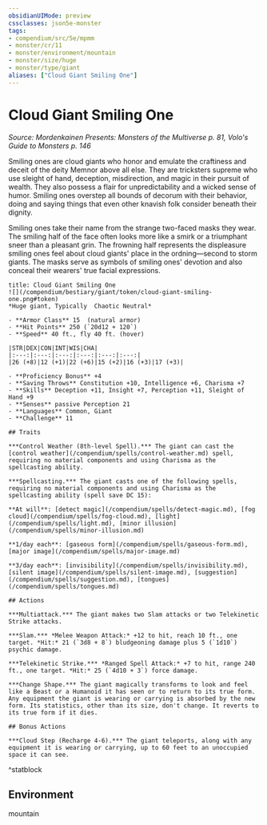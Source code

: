 ```yaml
---
obsidianUIMode: preview
cssclasses: json5e-monster
tags:
- compendium/src/5e/mpmm
- monster/cr/11
- monster/environment/mountain
- monster/size/huge
- monster/type/giant
aliases: ["Cloud Giant Smiling One"]
---
```

# Cloud Giant Smiling One
*Source: Mordenkainen Presents: Monsters of the Multiverse p. 81, Volo's Guide to Monsters p. 146*  

Smiling ones are cloud giants who honor and emulate the craftiness and deceit of the deity Memnor above all else. They are tricksters supreme who use sleight of hand, deception, misdirection, and magic in their pursuit of wealth. They also possess a flair for unpredictability and a wicked sense of humor. Smiling ones overstep all bounds of decorum with their behavior, doing and saying things that even other knavish folk consider beneath their dignity.

Smiling ones take their name from the strange two-faced masks they wear. The smiling half of the face often looks more like a smirk or a triumphant sneer than a pleasant grin. The frowning half represents the displeasure smiling ones feel about cloud giants' place in the ordning—second to storm giants. The masks serve as symbols of smiling ones' devotion and also conceal their wearers' true facial expressions.

```ad-statblock
title: Cloud Giant Smiling One
![](/compendium/bestiary/giant/token/cloud-giant-smiling-one.png#token)
*Huge giant, Typically  Chaotic Neutral*

- **Armor Class** 15  (natural armor)
- **Hit Points** 250 (`20d12 + 120`)
- **Speed** 40 ft., fly 40 ft. (hover)

|STR|DEX|CON|INT|WIS|CHA|
|:---:|:---:|:---:|:---:|:---:|:---:|
|26 (+8)|12 (+1)|22 (+6)|15 (+2)|16 (+3)|17 (+3)|

- **Proficiency Bonus** +4
- **Saving Throws** Constitution +10, Intelligence +6, Charisma +7
- **Skills** Deception +11, Insight +7, Perception +11, Sleight of Hand +9
- **Senses** passive Perception 21
- **Languages** Common, Giant
- **Challenge** 11

## Traits

***Control Weather (8th-level Spell).*** The giant can cast the [control weather](/compendium/spells/control-weather.md) spell, requiring no material components and using Charisma as the spellcasting ability.

***Spellcasting.*** The giant casts one of the following spells, requiring no material components and using Charisma as the spellcasting ability (spell save DC 15):

**At will**: [detect magic](/compendium/spells/detect-magic.md), [fog cloud](/compendium/spells/fog-cloud.md), [light](/compendium/spells/light.md), [minor illusion](/compendium/spells/minor-illusion.md)

**1/day each**: [gaseous form](/compendium/spells/gaseous-form.md), [major image](/compendium/spells/major-image.md)

**3/day each**: [invisibility](/compendium/spells/invisibility.md), [silent image](/compendium/spells/silent-image.md), [suggestion](/compendium/spells/suggestion.md), [tongues](/compendium/spells/tongues.md)

## Actions

***Multiattack.*** The giant makes two Slam attacks or two Telekinetic Strike attacks.

***Slam.*** *Melee Weapon Attack:* +12 to hit, reach 10 ft., one target. *Hit:* 21 (`3d8 + 8`) bludgeoning damage plus 5 (`1d10`) psychic damage.

***Telekinetic Strike.*** *Ranged Spell Attack:* +7 to hit, range 240 ft., one target. *Hit:* 25 (`4d10 + 3`) force damage.

***Change Shape.*** The giant magically transforms to look and feel like a Beast or a Humanoid it has seen or to return to its true form. Any equipment the giant is wearing or carrying is absorbed by the new form. Its statistics, other than its size, don't change. It reverts to its true form if it dies.

## Bonus Actions

***Cloud Step (Recharge 4-6).*** The giant teleports, along with any equipment it is wearing or carrying, up to 60 feet to an unoccupied space it can see.
```
^statblock

## Environment

mountain